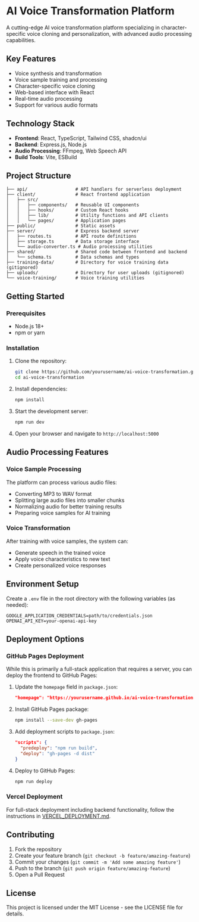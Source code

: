# AI Voice Transformation Platform

A cutting-edge AI voice transformation platform specializing in character-specific voice cloning and personalization, with advanced audio processing capabilities.

## Key Features

- Voice synthesis and transformation
- Voice sample training and processing
- Character-specific voice cloning
- Web-based interface with React
- Real-time audio processing
- Support for various audio formats

## Technology Stack

- **Frontend**: React, TypeScript, Tailwind CSS, shadcn/ui
- **Backend**: Express.js, Node.js
- **Audio Processing**: FFmpeg, Web Speech API
- **Build Tools**: Vite, ESBuild

## Project Structure

```
├── api/                  # API handlers for serverless deployment
├── client/               # React frontend application
│   ├── src/
│   │   ├── components/   # Reusable UI components
│   │   ├── hooks/        # Custom React hooks
│   │   ├── lib/          # Utility functions and API clients
│   │   └── pages/        # Application pages
├── public/               # Static assets
├── server/               # Express backend server
│   ├── routes.ts         # API route definitions
│   ├── storage.ts        # Data storage interface
│   └── audio-converter.ts # Audio processing utilities
├── shared/               # Shared code between frontend and backend
│   └── schema.ts         # Data schemas and types
├── training-data/        # Directory for voice training data (gitignored)
├── uploads/              # Directory for user uploads (gitignored)
└── voice-training/       # Voice training utilities
```

## Getting Started

### Prerequisites

- Node.js 18+ 
- npm or yarn

### Installation

1. Clone the repository:
   ```bash
   git clone https://github.com/yourusername/ai-voice-transformation.git
   cd ai-voice-transformation
   ```

2. Install dependencies:
   ```bash
   npm install
   ```

3. Start the development server:
   ```bash
   npm run dev
   ```

4. Open your browser and navigate to `http://localhost:5000`

## Audio Processing Features

### Voice Sample Processing

The platform can process various audio files:

- Converting MP3 to WAV format
- Splitting large audio files into smaller chunks
- Normalizing audio for better training results
- Preparing voice samples for AI training

### Voice Transformation

After training with voice samples, the system can:

- Generate speech in the trained voice
- Apply voice characteristics to new text
- Create personalized voice responses

## Environment Setup

Create a `.env` file in the root directory with the following variables (as needed):

```
GOOGLE_APPLICATION_CREDENTIALS=path/to/credentials.json
OPENAI_API_KEY=your-openai-api-key
```

## Deployment Options

### GitHub Pages Deployment

While this is primarily a full-stack application that requires a server, you can deploy the frontend to GitHub Pages:

1. Update the `homepage` field in `package.json`:
   ```json
   "homepage": "https://yourusername.github.io/ai-voice-transformation"
   ```

2. Install GitHub Pages package:
   ```bash
   npm install --save-dev gh-pages
   ```

3. Add deployment scripts to `package.json`:
   ```json
   "scripts": {
     "predeploy": "npm run build",
     "deploy": "gh-pages -d dist"
   }
   ```

4. Deploy to GitHub Pages:
   ```bash
   npm run deploy
   ```

### Vercel Deployment

For full-stack deployment including backend functionality, follow the instructions in [VERCEL_DEPLOYMENT.md](./VERCEL_DEPLOYMENT.md).

## Contributing

1. Fork the repository
2. Create your feature branch (`git checkout -b feature/amazing-feature`)
3. Commit your changes (`git commit -m 'Add some amazing feature'`)
4. Push to the branch (`git push origin feature/amazing-feature`)
5. Open a Pull Request

## License

This project is licensed under the MIT License - see the LICENSE file for details.